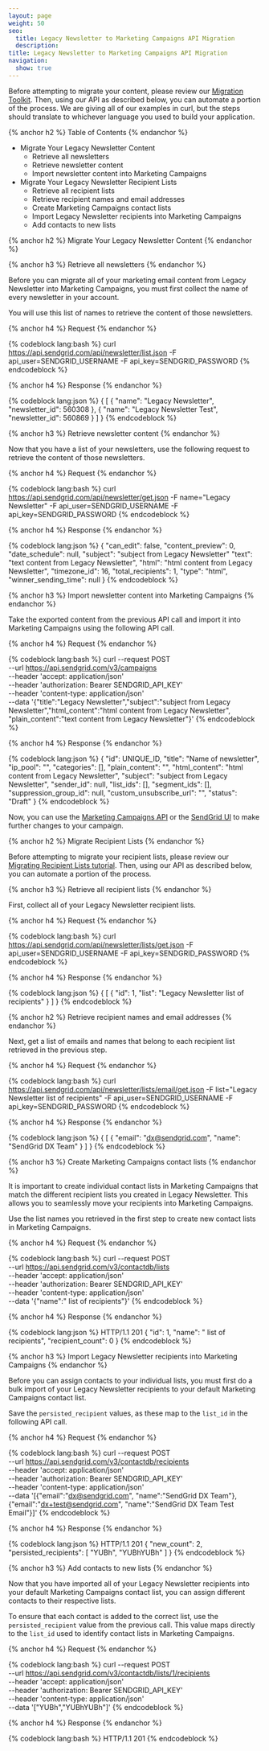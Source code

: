 ```yaml
---
layout: page
weight: 50
seo:
  title: Legacy Newsletter to Marketing Campaigns API Migration
  description:
title: Legacy Newsletter to Marketing Campaigns API Migration
navigation:
  show: true
---
```


Before attempting to migrate your content, please review our [Migration Toolkit](https://sendgrid.com/docs/User_Guide/Legacy_Newsletter/Legacy_Newsletter_Migration/Migration_Tutorials/index.html.html). Then, using our API as described below, you can automate a portion of the process. We are giving all of our examples in curl, but the steps should translate to whichever language you used to build your application.

{% anchor h2 %}
Table of Contents
{% endanchor %}

* Migrate Your Legacy Newsletter Content
    * Retrieve all newsletters
    * Retrieve newsletter content
    * Import newsletter content into Marketing Campaigns
* Migrate Your Legacy Newsletter Recipient Lists
    * Retrieve all recipient lists
    * Retrieve recipient names and email addresses
    * Create Marketing Campaigns contact lists
    * Import Legacy Newsletter recipients into Marketing Campaigns
    * Add contacts to new lists

{% anchor h2 %}
Migrate Your Legacy Newsletter Content
{% endanchor %}

{% anchor h3 %}
Retrieve all newsletters
{% endanchor %}

Before you can migrate all of your marketing email content from Legacy Newsletter into Marketing Campaigns, you must first collect the name of every newsletter in your account.

You will use this list of names to retrieve the content of those newsletters.

{% anchor h4 %}
Request
{% endanchor %}

{% codeblock lang:bash %}
curl https://api.sendgrid.com/api/newsletter/list.json -F api_user=SENDGRID_USERNAME -F api_key=SENDGRID_PASSWORD
{% endcodeblock %}

{% anchor h4 %}
Response
{% endanchor %}

{% codeblock lang:json %}
{
  [
    {
      "name": "Legacy Newsletter",
      "newsletter_id": 560308
    },
    {
      "name": "Legacy Newsletter Test",
      "newsletter_id": 560869
    }
  ]
}
{% endcodeblock %}

{% anchor h3 %}
Retrieve newsletter content
{% endanchor %}

Now that you have a list of your newsletters, use the following request to retrieve the content of those newsletters.

{% anchor h4 %}
Request
{% endanchor %}

{% codeblock lang:bash %}
curl https://api.sendgrid.com/api/newsletter/get.json -F name="Legacy Newsletter" -F api_user=SENDGRID_USERNAME -F api_key=SENDGRID_PASSWORD
{% endcodeblock %}

{% anchor h4 %}
Response
{% endanchor %}

{% codeblock lang:json %}
{
  "can_edit": false,
  "content_preview": 0,
  "date_schedule": null,
  "subject": "subject from Legacy Newsletter"
  "text": "text content from Legacy Newsletter",
  "html": "html content from Legacy Newsletter",
  "timezone_id": 16,
  "total_recipients": 1,
  "type": "html",
  "winner_sending_time": null
}
{% endcodeblock %}

{% anchor h3 %}
Import newsletter content into Marketing Campaigns
{% endanchor %}

Take the exported content from the previous API call and import it into Marketing Campaigns using the following API call.

{% anchor h4 %}
Request
{% endanchor %}

{% codeblock lang:bash %}
curl --request POST \
  --url https://api.sendgrid.com/v3/campaigns \
  --header 'accept: application/json' \
  --header 'authorization: Bearer SENDGRID_API_KEY' \
  --header 'content-type: application/json' \
  --data '{"title":"Legacy Newsletter","subject":"subject from Legacy Newsletter","html_content":"html content from Legacy Newsletter", "plain_content":"text content from Legacy Newsletter"}'
{% endcodeblock %}

{% anchor h4 %}
Response
{% endanchor %}

{% codeblock lang:json %}
{
  "id": UNIQUE_ID,
  "title": "Name of newsletter",
  "ip_pool": "",
  "categories": [],
  "plain_content": "",
  "html_content": "html content from Legacy Newsletter",
  "subject": "subject from Legacy Newsletter",
  "sender_id": null,
  "list_ids": [],
  "segment_ids": [],
  "suppression_group_id": null,
  "custom_unsubscribe_url": "",
  "status": "Draft"
}
{% endcodeblock %}

Now, you can use the [Marketing Campaigns API]({{root_url}}/API_Reference/Web_API_v3/Marketing_Campaigns/campaigns.html#Update-a-Campaign-PATCH) or the [SendGrid UI](https://sendgrid.com/marketing_campaigns/ui/campaigns) to make further changes to your campaign.

{% anchor h2 %}
Migrate Recipient Lists
{% endanchor %}

Before attempting to migrate your recipient lists, please review our [Migrating Recipient Lists tutorial]({{root_url}}/User_Guide/Legacy_Newsletter/Legacy_Newsletter_Migration/Migration_Tutorials/migrating_recipient_lists.html). Then, using our API as described below, you can automate a portion of the process.

{% anchor h3 %}
Retrieve all recipient lists
{% endanchor %}

First, collect all of your Legacy Newsletter recipient lists.

{% anchor h4 %}
Request
{% endanchor %}

{% codeblock lang:bash %}
curl https://api.sendgrid.com/api/newsletter/lists/get.json -F api_user=SENDGRID_USERNAME -F api_key=SENDGRID_PASSWORD
{% endcodeblock %}

{% anchor h4 %}
Response
{% endanchor %}

{% codeblock lang:json %}
{
  [
    {
      "id": 1,
      "list": "Legacy Newsletter list of recipients"
    }
  ]
}
{% endcodeblock %}

{% anchor h2 %}
Retrieve recipient names and email addresses
{% endanchor %}

Next, get a list of emails and names that belong to each recipient list retrieved in the previous step.

{% anchor h4 %}
Request
{% endanchor %}

{% codeblock lang:bash %}
curl https://api.sendgrid.com/api/newsletter/lists/email/get.json -F list="Legacy Newsletter list of recipients" -F api_user=SENDGRID_USERNAME -F api_key=SENDGRID_PASSWORD
{% endcodeblock %}

{% anchor h4 %}
Response
{% endanchor %}

{% codeblock lang:json %}
{
  [
    {
      "email": "dx@sendgrid.com",
      "name": "SendGrid DX Team"
    }
  ]
}
{% endcodeblock %}

{% anchor h3 %}
Create Marketing Campaigns contact lists
{% endanchor %}

It is important to create individual contact lists in Marketing Campaigns that match the different recipient lists you created in Legacy Newsletter. This allows you to seamlessly move your recipients into Marketing Campaigns.

Use the list names you retrieved in the first step to create new contact lists in Marketing Campaigns.

{% anchor h4 %}
Request
{% endanchor %}

{% codeblock lang:bash %}
curl --request POST \
  --url https://api.sendgrid.com/v3/contactdb/lists \
  --header 'accept: application/json' \
  --header 'authorization: Bearer SENDGRID_API_KEY' \
  --header 'content-type: application/json' \
  --data '{"name":" list of recipients"}'
{% endcodeblock %}

{% anchor h4 %}
Response
{% endanchor %}

{% codeblock lang:json %}
HTTP/1.1 201
{
  "id": 1,
  "name": " list of recipients",
  "recipient_count": 0
}
{% endcodeblock %}

{% anchor h3 %}
Import Legacy Newsletter recipients into Marketing Campaigns
{% endanchor %}

Before you can assign contacts to your individual lists, you must first do a bulk import of your Legacy Newsletter recipients to your default Marketing Campaigns contact list.

Save the `persisted_recipient` values, as these map to the `list_id` in the following API call.

{% anchor h4 %}
Request
{% endanchor %}

{% codeblock lang:bash %}
curl --request POST \
  --url https://api.sendgrid.com/v3/contactdb/recipients \
  --header 'accept: application/json' \
  --header 'authorization: Bearer SENDGRID_API_KEY' \
  --header 'content-type: application/json' \
  --data '[{"email":"dx@sendgrid.com", "name":"SendGrid DX Team"},{"email":"dx+test@sendgrid.com", "name":"SendGrid DX Team Test Email"}]'
{% endcodeblock %}

{% anchor h4 %}
Response
{% endanchor %}

{% codeblock lang:json %}
HTTP/1.1 201
{
  "new_count": 2,
  "persisted_recipients": [
    "YUBh",
    "YUBhYUBh"
  ]
}
{% endcodeblock %}

{% anchor h3 %}
Add contacts to new lists
{% endanchor %}

Now that you have imported all of your Legacy Newsletter recipients into your default Marketing Campaigns contact list, you can assign different contacts to their respective lists.

To ensure that each contact is added to the correct list, use the `persisted_recipient` value from the previous call. This value maps directly to the `list_id` used to identify contact lists in Marketing Campaigns.

{% anchor h4 %}
Request
{% endanchor %}

{% codeblock lang:bash %}
curl --request POST \
  --url https://api.sendgrid.com/v3/contactdb/lists/1/recipients \
  --header 'accept: application/json' \
  --header 'authorization: Bearer SENDGRID_API_KEY' \
  --header 'content-type: application/json' \
  --data '["YUBh","YUBhYUBh"]'
{% endcodeblock %}

{% anchor h4 %}
Response
{% endanchor %}

{% codeblock lang:bash %}
HTTP/1.1 201
{% endcodeblock %}
